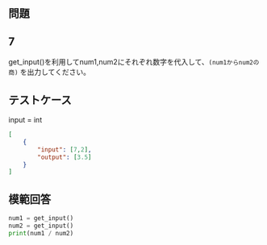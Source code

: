 ## 問題
## 7

get_input()を利用してnum1,num2にそれぞれ数字を代入して、`(num1からnum2の商)` を出力してください。

## テストケース
input = int
```json
[
	{
		"input": [7,2],
		"output": [3.5]
	}
]
```

## 模範回答
```python
num1 = get_input()
num2 = get_input()
print(num1 / num2)
```